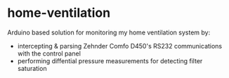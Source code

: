 # home-ventilation
Arduino based solution for monitoring my home ventilation system by:
* intercepting &amp; parsing Zehnder Comfo D450's RS232 communications with the control panel
* performing diffential pressure measurements for detecting filter saturation

